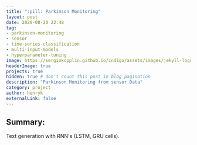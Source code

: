 ```yaml
---
title: ":pill: Parkinson Monitoring"
layout: post
date: 2020-08-20 22:48
tag:
- parkinson-monitoring
- sensor
- time-series-classification
- multi-input-models
- hyperparameter-tuning
image: https://sergiokopplin.github.io/indigo/assets/images/jekyll-logo-light-solid.png
headerImage: true
projects: true
hidden: true # don't count this post in blog pagination
description: "Parkinson Monitoring from sensor Data"
category: project
author: henryk
externalLink: false
---
```


## Summary:

Text generation with RNN's (LSTM, GRU cells).

